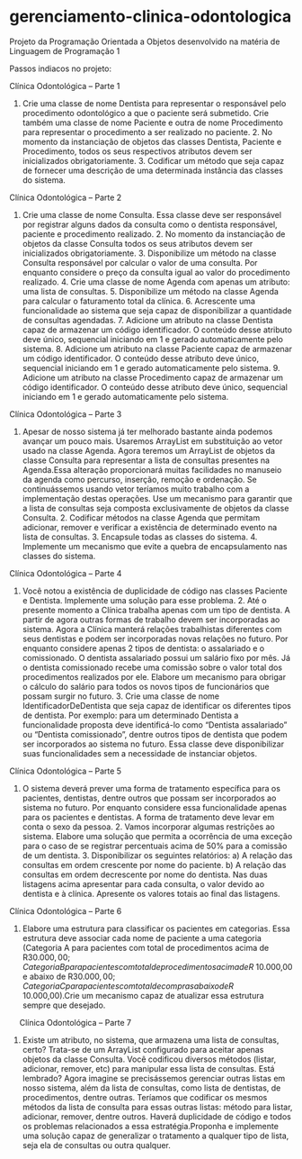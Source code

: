 # gerenciamento-clinica-odontologica

Projeto da Programação Orientada a Objetos desenvolvido na matéria de Linguagem de Programação 1

Passos indiacos no projeto:

Clínica Odontológica – Parte 1
1.	Crie uma classe de nome Dentista para representar o responsável pelo procedimento odontológico a que o paciente será submetido. Crie também uma classe de nome Paciente e outra de nome Procedimento para representar o procedimento a ser realizado no paciente. 2.	No momento da instanciação de objetos das classes Dentista, Paciente e Procedimento, todos os seus respectivos atributos devem ser inicializados obrigatoriamente. 3.	Codificar um método que seja capaz de fornecer uma descrição de uma determinada instância das classes do sistema.

   
Clínica Odontológica – Parte 2 
1.	Crie uma classe de nome Consulta. Essa classe deve ser responsável por registrar alguns dados da consulta como o dentista responsável, paciente e procedimento realizado. 2.	No momento da instanciação de objetos da classe Consulta todos os seus atributos devem ser inicializados obrigatoriamente. 3.	Disponibilize um método na classe Consulta responsável por calcular o valor de uma consulta. Por enquanto considere o preço da consulta igual ao valor do procedimento realizado.  4.	Crie uma classe de nome Agenda com apenas um atributo: uma lista de consultas.  5.	Disponibilize um método na classe Agenda para calcular o faturamento total da clínica.  6.	Acrescente uma funcionalidade ao sistema que seja capaz de disponibilizar a quantidade de consultas agendadas.  7.	Adicione um atributo na classe Dentista capaz de armazenar um código identificador. O conteúdo desse atributo deve único, sequencial iniciando em 1 e gerado automaticamente pelo sistema. 8.	Adicione um atributo na classe Paciente capaz de armazenar um código identificador. O conteúdo desse atributo deve único, sequencial iniciando em 1 e gerado automaticamente pelo sistema. 9.	Adicione um atributo na classe Procedimento capaz de armazenar um código identificador. O conteúdo desse atributo deve único, sequencial iniciando em 1 e gerado automaticamente pelo sistema.


Clínica Odontológica – Parte 3 
1.	Apesar de nosso sistema já ter melhorado bastante ainda podemos avançar um pouco mais. Usaremos ArrayList em substituição ao vetor usado na classe Agenda. Agora teremos um ArrayList de objetos da classe Consulta para representar a lista de consultas presentes na Agenda.Essa alteração proporcionará muitas facilidades no manuseio da agenda como percurso, inserção, remoção e ordenação. Se continuássemos usando vetor teríamos muito trabalho com a implementação destas operações. Use um mecanismo para garantir que a lista de consultas seja composta exclusivamente de objetos da classe Consulta. 2.	Codificar métodos na classe Agenda que permitam adicionar, remover e verificar a existência de determinado evento na lista de consultas. 3.	Encapsule todas as classes do sistema. 4.	Implemente um mecanismo que evite a quebra de encapsulamento nas classes do sistema.


Clínica Odontológica – Parte 4 
1.	Você notou a existência de duplicidade de código nas classes Paciente e Dentista. Implemente uma solução para esse problema. 2.	Até o presente momento a Clínica trabalha apenas com um tipo de dentista. A partir de agora outras formas de trabalho devem ser incorporadas ao sistema. Agora a Clínica manterá relações trabalhistas diferentes com seus dentistas e podem ser incorporadas novas relações no futuro. Por enquanto considere apenas 2 tipos de dentista: o assalariado e o comissionado. O dentista assalariado possui um salário fixo por mês. Já o dentista comissionado recebe uma comissão sobre o valor total dos procedimentos realizados por ele. Elabore um mecanismo para obrigar o cálculo do salário para todos os novos tipos de funcionários que possam surgir no futuro. 3.	Crie uma classe de nome IdentificadorDeDentista que seja capaz de identificar os diferentes tipos de dentista. Por exemplo: para um determinado Dentista a funcionalidade proposta deve identificá-lo como “Dentista assalariado” ou “Dentista comissionado”, dentre outros tipos de dentista que podem ser incorporados ao sistema no futuro. Essa classe deve disponibilizar suas funcionalidades sem a necessidade de instanciar objetos.


Clínica Odontológica – Parte 5
1.	O sistema deverá prever uma forma de tratamento específica para os pacientes, dentistas, dentre outros que possam ser incorporados ao sistema no futuro. Por enquanto considere essa funcionalidade apenas para os pacientes e dentistas. A forma de tratamento deve levar em conta o sexo da pessoa.  2.	Vamos incorporar algumas restrições ao sistema. Elabore uma solução que permita a ocorrência de uma exceção para o caso de se registrar percentuais acima de 50% para a comissão de um dentista. 3.	Disponibilizar os seguintes relatórios: a)	A relação das consultas em ordem crescente por nome do paciente. b)	A relação das consultas em ordem decrescente por nome do dentista. Nas duas listagens acima apresentar para cada consulta, o valor devido ao dentista e à clínica. Apresente os valores totais ao final das listagens.


Clínica Odontológica – Parte 6
1.	Elabore uma estrutura para classificar os pacientes em categorias. Essa estrutura deve associar cada nome de paciente a uma categoria (Categoria A para pacientes com total de procedimentos acima de R$30.000,00; Categoria B para pacientes com total de procedimentos acima de R$ 10.000,00 e abaixo de R$30.000,00; Categoria C para pacientes com total de compras abaixo de R$ 10.000,00).Crie um mecanismo capaz de atualizar essa estrutura sempre que desejado.
   
 
Clínica Odontológica – Parte 7 
1.	Existe um atributo, no sistema, que armazena uma lista de consultas, certo? Trata-se de um ArrayList configurado para aceitar apenas objetos da classe Consulta. Você codificou diversos métodos (listar, adicionar, remover, etc) para manipular essa lista de consultas. Está lembrado? Agora imagine se precisássemos gerenciar outras listas em nosso sistema, além da lista de consultas, como lista de dentistas, de procedimentos, dentre outras. Teríamos que codificar os mesmos métodos da lista de consulta para essas outras listas: método para listar, adicionar, remover, dentre outros. Haverá duplicidade de código e todos os problemas relacionados a essa estratégia.Proponha e implemente uma solução capaz de generalizar o tratamento a qualquer tipo de lista, seja ela de consultas ou outra qualquer. 

